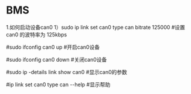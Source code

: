 # BMS 
1.如何启动设备can0
1）sudo ip link set can0 type can bitrate 125000 
#设置can0 的波特率为 125kbps

#sudo ifconfig can0 up
#开启can0设备

#sudo ifconfig can0 down
#关闭can0设备

#sudo ip -details link show can0
#显示can0的参数

#ip link set can0 type can --help 
#显示帮助
